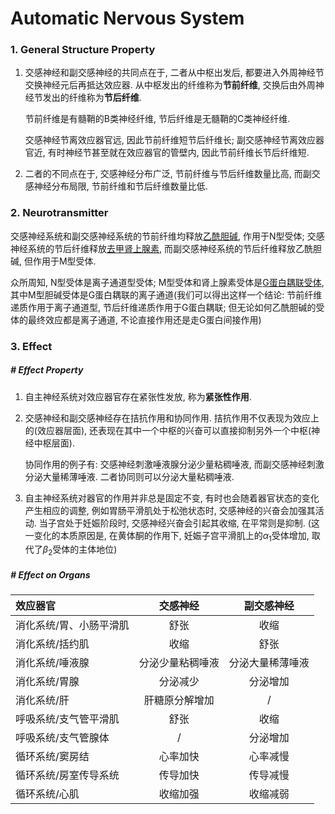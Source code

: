 # Automatic Nervous System

### 1. General Structure Property

1. 交感神经和副交感神经的共同点在于, 二者从中枢出发后, 都要进入外周神经节交换神经元后再抵达效应器. 从中枢发出的纤维称为**节前纤维**, 交换后由外周神经节发出的纤维称为**节后纤维**.

    节前纤维是有髓鞘的B类神经纤维, 节后纤维是无髓鞘的C类神经纤维.

    交感神经节离效应器官远, 因此节前纤维短节后纤维长; 副交感神经节离效应器官近, 有时神经节甚至就在效应器官的管壁内, 因此节前纤维长节后纤维短.

2. 二者的不同点在于, 交感神经分布广泛, 节前纤维与节后纤维数量比高, 而副交感神经分布局限, 节前纤维和节后纤维数量比低.







### 2. Neurotransmitter

交感神经系统和副交感神经系统的节前纤维均释放[乙酰胆碱](acetylcholine), 作用于N型受体; 交感神经系统的节后纤维释放[去甲肾上腺素](norepinephrine), 而副交感神经系统的节后纤维释放乙酰胆碱, 但作用于M型受体.

众所周知, N型受体是离子通道型受体; M型受体和肾上腺素受体是[G蛋白耦联受体](G-protein_coupling_receptor), 其中M型胆碱受体是G蛋白耦联的离子通道(我们可以得出这样一个结论: 节前纤维递质作用于离子通道型, 节后纤维递质作用于G蛋白耦联; 但无论如何乙酰胆碱的受体的最终效应都是离子通道, 不论直接作用还是走G蛋白间接作用)







### 3. Effect

##### # Effect Property

1. 自主神经系统对效应器官存在紧张性发放, 称为**紧张性作用**.

2. 交感神经和副交感神经存在拮抗作用和协同作用. 拮抗作用不仅表现为效应上的(效应器层面), 还表现在其中一个中枢的兴奋可以直接抑制另外一个中枢(神经中枢层面).

    协同作用的例子有: 交感神经刺激唾液腺分泌少量粘稠唾液, 而副交感神经刺激分泌大量稀薄唾液. 二者协同则可以分泌大量粘稠唾液.

3. 自主神经系统对器官的作用并非总是固定不变, 有时也会随着器官状态的变化产生相应的调整, 例如胃肠平滑肌处于松弛状态时, 交感神经的兴奋会加强其活动. 当子宫处于妊娠阶段时, 交感神经兴奋会引起其收缩, 在平常则是抑制. (这一变化的本质原因是, 在黄体酮的作用下, 妊娠子宫平滑肌上的$\alpha_1$受体增加, 取代了$\beta_2$受体的主体地位)



##### # Effect on Organs

| 效应器官                |     交感神经     |    副交感神经    |
| :---------------------- | :--------------: | :--------------: |
| 消化系统/胃、小肠平滑肌 |       舒张       |       收缩       |
| 消化系统/括约肌         |       收缩       |       舒张       |
| 消化系统/唾液腺         | 分泌少量粘稠唾液 | 分泌大量稀薄唾液 |
| 消化系统/胃腺           |     分泌减少     |     分泌增加     |
| 消化系统/肝             |  肝糖原分解增加  |        /         |
| 呼吸系统/支气管平滑肌   |       舒张       |       收缩       |
| 呼吸系统/支气管腺体     |        /         |     分泌增加     |
| 循环系统/窦房结         |     心率加快     |     心率减慢     |
| 循环系统/房室传导系统   |     传导加快     |     传导减慢     |
| 循环系统/心肌           |     收缩加强     |     收缩减弱     |

